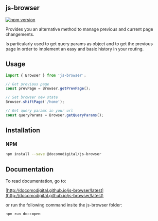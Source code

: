 ## js-browser

[![npm version](https://badge.fury.io/js/%40docomodigital%2Fjs-browser.svg)](https://badge.fury.io/js/%40docomodigital%2Fjs-browser)

Provides you an alternative method to manage previous and current page changements.

Is particularly used to get query params as object and to get the previous page in order to implement an easy and basic history in your routing.

## Usage
```javascript
import { Browser } from 'js-browser';

// Get previous page
const prevPage = Browser.getPrevPage();

// Set browser new state
Browser.shiftPage('/home'); 

// Get query params in your url
const queryParams = Browser.getQueryParams();
```

## Installation

### NPM
```bash
npm install --save @docomodigital/js-browser
```

## Documentation

To read documentation, go to:

[http://docomodigital.github.io/js-browser/latest](http://docomodigital.github.io/js-browser/latest)

or run the following command insite the js-browser folder: 
```bash
npm run doc:open
```
